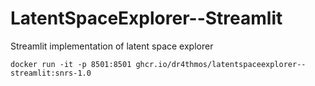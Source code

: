 # LatentSpaceExplorer--Streamlit
Streamlit implementation of latent space explorer

`docker run -it -p 8501:8501 ghcr.io/dr4thmos/latentspaceexplorer--streamlit:snrs-1.0`
